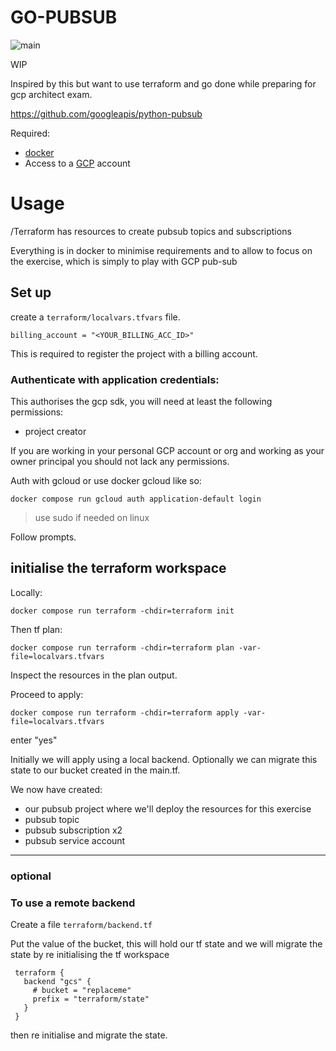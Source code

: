 # GO-PUBSUB

![main](https://github.com/GorginZ/go-pubsub/actions/workflows/lint-and-test.yaml/badge.svg?)


WIP

Inspired by this but want to use terraform and go done while preparing for gcp architect exam.

https://github.com/googleapis/python-pubsub


Required:
- [docker](https://www.docker.com/)
- Access to a [GCP](https://console.cloud.google.com) account 


#  Usage
/Terraform has resources to create pubsub topics and subscriptions 

Everything is in docker to minimise requirements and to allow to focus on the exercise, which is simply to play with GCP pub-sub


## Set up

create a ```terraform/localvars.tfvars``` file.

```
billing_account = "<YOUR_BILLING_ACC_ID>"
```

This is required to register the project with a billing account.


### Authenticate with application credentials:

This authorises the gcp sdk, you will need at least the following permissions:

- project creator 

If you are working in your personal GCP account or org and working as your owner principal you should not lack any permissions. 

Auth with gcloud or use docker gcloud like so:

```docker compose run gcloud auth application-default login```
>use sudo if needed on linux

Follow prompts.

## initialise the terraform workspace

Locally:

```docker compose run terraform -chdir=terraform init```

Then tf plan:

```docker compose run terraform -chdir=terraform plan -var-file=localvars.tfvars```

Inspect the resources in the plan output.

Proceed to apply:

```docker compose run terraform -chdir=terraform apply -var-file=localvars.tfvars```

enter "yes"

Initially we will apply using a local backend. Optionally we can migrate this state to our bucket created in the main.tf.

We now have created:
- our pubsub project where we'll deploy the resources for this exercise
- pubsub topic
- pubsub subscription x2
- pubsub service account

---

### optional

### To use a remote backend


Create a file ```terraform/backend.tf```

Put the value of the bucket, this will hold our tf state and we will migrate the state by re initialising the tf workspace


```
 terraform {
   backend "gcs" {
     # bucket = "replaceme"
     prefix = "terraform/state"
   }
 }
```

then re initialise and migrate the state.

